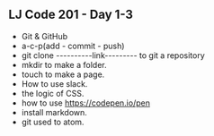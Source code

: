 ## LJ Code 201 - Day 1-3
- Git & GitHub
- a-c-p(add - commit - push)
- git clone ----------link--------- to git a repository
- mkdir to make a folder.
- touch to make a page.
- How to use slack.
- the logic of CSS.
- how to use https://codepen.io/pen
- install markdown. 
- git used to atom.
